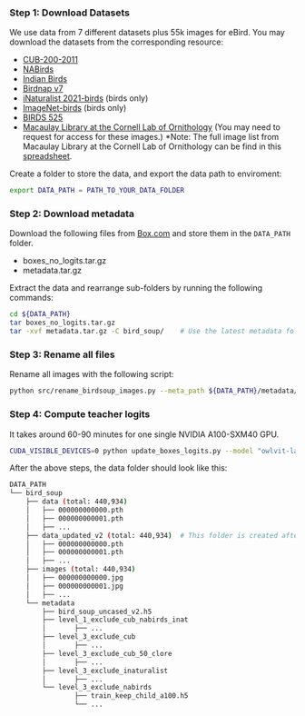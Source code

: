 
### Step 1: Download Datasets
We use data from 7 different datasets plus 55k images for eBird. You may download the datasets from the corresponding resource:
- [CUB-200-2011](https://www.vision.caltech.edu/datasets/cub_200_2011/)
- [NABirds](https://dl.allaboutbirds.org/nabirds)
- [Indian Birds](https://www.kaggle.com/datasets/ichhadhari/indian-birds)
- [Birdnap v7](https://thomasberg.org/)
- [iNaturalist 2021-birds](https://www.kaggle.com/datasets/sharansmenon/inat2021birds) (birds only)
- [ImageNet-birds](https://www.image-net.org/) (birds only)
- [BIRDS 525](https://www.kaggle.com/datasets/gpiosenka/100-bird-species)
- [Macaulay Library at the Cornell Lab of Ornithology](https://www.birds.cornell.edu/home/) (You may need to request for access for these images.)
*Note: The full image list from Macaulay Library at the Cornell Lab of Ornithology can be find in this [spreadsheet](./data/metadata/macaulay_library_image_list.xlsx).


Create a folder to store the data, and export the data path to enviroment:
```bash
export DATA_PATH = PATH_TO_YOUR_DATA_FOLDER
```


### Step 2: Download metadata
Download the following files from [Box.com](https://auburn.app.box.com/s/owiwf73yxurz3r2k2i6x0r2cg9mgglcc) and store them in the `DATA_PATH` folder.
- boxes_no_logits.tar.gz
- metadata.tar.gz

 Extract the data and rearrange sub-folders by running the following commands:
```bash
cd ${DATA_PATH}
tar boxes_no_logits.tar.gz 
tar -xvf metadata.tar.gz -C bird_soup/    # Use the latest metadata folder
```

### Step 3: Rename all files
Rename all images with the following script:
```bash
python src/rename_birdsoup_images.py --meta_path ${DATA_PATH}/metadata/bird_soup_uncased_v2.h5 --image_path ${DATA_PATH}/images
```

### Step 4: Compute teacher logits
It takes around 60-90 minutes for one single NVIDIA A100-SXM40 GPU.
```bash
CUDA_VISIBLE_DEVICES=0 python update_boxes_logits.py --model "owlvit-large-patch14" --dataset "bird_soup" --descriptors "chatgpt" --batch_size 32 --num_workers 16 --prompt_type 0 --owlvit_threshold -1
```

After the above steps, the data folder should look like this:
```bash
DATA_PATH
└── bird_soup
    ├── data (total: 440,934)
    │   ├── 000000000000.pth
    │   ├── 000000000001.pth
    │   ├── ...
    ├── data_updated_v2 (total: 440,934)  # This folder is created after running update_boxes_logits.py in step 6
    │   ├── 000000000000.pth
    │   ├── 000000000001.pth
    │   ├── ...
    ├── images (total: 440,934)
    │   ├── 000000000000.jpg
    │   ├── 000000000001.jpg
    │   ├── ...
    └── metadata
        ├── bird_soup_uncased_v2.h5
        ├── level_1_exclude_cub_nabirds_inat
        │       ├── ...
        ├── level_3_exclude_cub
        │       ├── ...
        ├── level_3_exclude_cub_50_clore
        │       ├── ...
        ├── level_3_exclude_inaturalist
        │       ├── ...
        └── level_3_exclude_nabirds
                ├── train_keep_child_a100.h5
                └── ...
```

